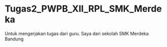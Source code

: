 # Tugas2_PWPB_XII_RPL_SMK_Merdeka
Untuk mengerjakan tugas dari guru. Saya dari sekolah SMK Merdeka Bandung
